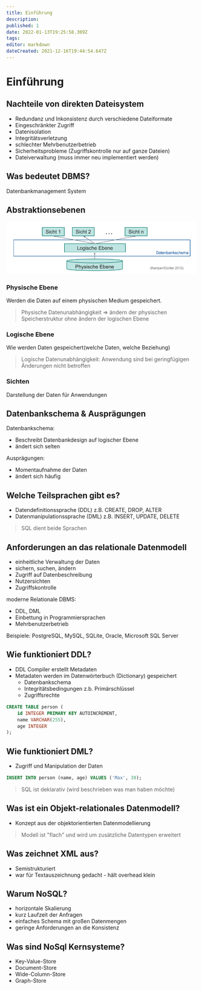 ```yaml
---
title: Einführung
description: 
published: 1
date: 2022-01-13T19:25:58.309Z
tags: 
editor: markdown
dateCreated: 2021-12-16T19:44:54.647Z
---
```


# Einführung


## Nachteile von direkten Dateisystem
- Redundanz und Inkonsistenz durch verschiedene Dateiformate
- Eingeschränkter Zugriff
- Datenisolation
- Integritätsverletzung
- schlechter Mehrbenutzerbetrieb 
- Sicherheitsprobleme (Zugriffskontrolle nur auf ganze Dateien)
- Dateiverwaltung (muss immer neu implementiert werden)

## Was bedeutet DBMS?
Datenbankmanagement System

## Abstraktionsebenen
![](/fom/semester-2/datenbankmanagement/datenebene.png)

### Physische Ebene
Werden die Daten auf einem physischen Medium gespeichert.
> Physische Datenunabhängigkeit => ändern der physischen Speicherstruktur ohne ändern der logischen Ebene
### Logische Ebene
Wie werden Daten gespeichert(welche Daten, welche Beziehung)
> Logische Datenunabhängigkeit: Anwendung sind bei geringfügigen Änderungen nicht betroffen 

### Sichten
Darstellung der Daten für Anwendungen

## Datenbankschema & Ausprägungen
Datenbankschema:
- Beschreibt Datenbankdesign auf logischer Ebene
- ändert sich selten

Ausprägungen:
- Momentaufnahme der Daten 
- ändert sich häufig

## Welche Teilsprachen gibt es?
- Datendefinitionssprache (DDL) z.B. CREATE, DROP, ALTER
- Datenmanipulationssprache (DML) z.B. INSERT, UPDATE, DELETE

> SQL dient beide Sprachen

## Anforderungen an das relationale Datenmodell
- einheitliche Verwaltung der Daten
- sichern, suchen, ändern
- Zugriff auf Datenbeschreibung
- Nutzersichten
- Zugriffskontrolle

moderne Relationale DBMS: 
- DDL, DML
- Einbettung in Programmiersprachen
- Mehrbenutzerbetrieb

Beispiele:
PostgreSQL, MySQL, SQLite, Oracle, Microsoft SQL Server

## Wie funktioniert DDL?
- DDL Compiler erstellt Metadaten
- Metadaten werden im Datenwörterbuch (Dictionary) gespeichert
	- Datenbankschema
	- Integritätsbedingungen z.b. Primärschlüssel
	- Zugriffsrechte

```sql	
CREATE TABLE person (
	id INTEGER PRIMARY KEY AUTOINCREMENT,
	name VARCHAR(255),
	age INTEGER
);
```

## Wie funktioniert DML?
- Zugriff und Manipulation der Daten

```sql
INSERT INTO person (name, age) VALUES ('Max', 30);
```	

> SQL ist deklarativ (wird beschrieben was man haben möchte)
## Was ist ein Objekt-relationales Datenmodell?
- Konzept aus der objektorientierten Datenmodellierung
> Modell ist "flach" und wird um zusätzliche Datentypen erweitert

## Was zeichnet XML aus?
- Semistrukturiert 
- war für Textauszeichnung gedacht - hält overhead klein

## Warum NoSQL?
- horizontale Skalierung
- kurz Laufzeit der Anfragen
- einfaches Schema mit großen Datenmengen
- geringe Anforderungen an die Konsistenz

## Was sind NoSql Kernsysteme?
- Key-Value-Store
- Document-Store
- Wide-Column-Store
- Graph-Store

